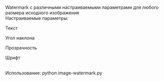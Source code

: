 Watermark с различными настраиваемыми параметрами для любого размера исходного изображения<br>
Настраиваемые параметры:<br>
<p>Текст</p>
<p>Угол наклона</p>
<p>Прозрачность</p>
<p>Шрифт</p><br>
Использование: python image-watermark.py <input-image> <text> <output-image> <angle> <opacity> 

